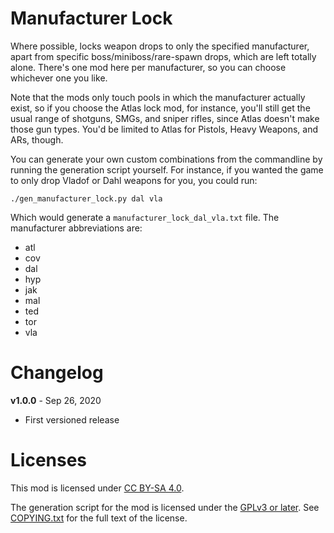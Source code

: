 Manufacturer Lock
=================

Where possible, locks weapon drops to only the specified manufacturer, apart from
specific boss/miniboss/rare-spawn drops, which are left totally alone.  There's
one mod here per manufacturer, so you can choose whichever one you like.

Note that the mods only touch pools in which the manufacturer actually exist, so
if you choose the Atlas lock mod, for instance, you'll still get the usual range
of shotguns, SMGs, and sniper rifles, since Atlas doesn't make those gun types.
You'd be limited to Atlas for Pistols, Heavy Weapons, and ARs, though.

You can generate your own custom combinations from the commandline by running
the generation script yourself.  For instance, if you wanted the game to only
drop Vladof or Dahl weapons for you, you could run:

    ./gen_manufacturer_lock.py dal vla

Which would generate a `manufacturer_lock_dal_vla.txt` file.  The manufacturer
abbreviations are:

* atl
* cov
* dal
* hyp
* jak
* mal
* ted
* tor
* vla

Changelog
=========

**v1.0.0** - Sep 26, 2020
 * First versioned release
 
Licenses
========

This mod is licensed under [CC BY-SA 4.0](https://creativecommons.org/licenses/by-sa/4.0/).

The generation script for the mod is licensed under the
[GPLv3 or later](https://www.gnu.org/licenses/quick-guide-gplv3.html).
See [COPYING.txt](../../COPYING.txt) for the full text of the license.

